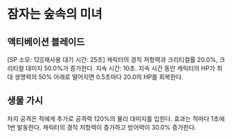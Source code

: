 # 잠자는 숲속의 미녀

## 액티베이션 블레이드

[SP 소모: 12][재사용 대기 시간: 25초] 캐릭터의 경직 저항력과 크리티컬률 20.0%, 크리티컬 대미지 50.0%가 증가한다. 지속 시간: 10초. 지속 시간 동안 캐릭터의 HP가 최대 생명력의 50% 아래로 떨어지면 0.5초마다 20.0의 HP를 회복한다.

## 생물 가시

차지 공격은 적에게 추가로 공격력 120%의 물리 대미지를 입힌다. 효과는 적마다 1초에 1번 발동한다. 캐릭터의 경직 저항력이 증가하고 방어력이 30.0% 증가한다.
